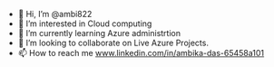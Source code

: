 - 👋 Hi, I’m @ambi822
- 👀 I’m interested in Cloud computing
- 🌱 I’m currently learning Azure administrtion
- 💞️ I’m looking to collaborate on Live Azure Projects.
- 📫 How to reach me www.linkedin.com/in/ambika-das-65458a101


<!---
ambi822/ambi822 is a ✨ special ✨ repository because its `README.md` (this file) appears on your GitHub profile.
You can click the Preview link to take a look at your changes.
--->

